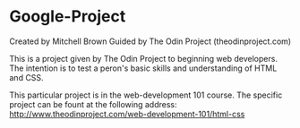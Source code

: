 # Google-Project

Created by Mitchell Brown
Guided by The Odin Project (theodinproject.com)

This is a project given by The Odin Project to beginning web developers. The intention is to test a peron's basic skills and understanding of HTML and CSS.

This particular project is in the web-development 101 course. The specific project can be fount at the following address:
http://www.theodinproject.com/web-development-101/html-css
